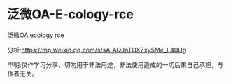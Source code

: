# 泛微OA-E-cology-rce
泛微OA ecology rce

分析:https://mp.weixin.qq.com/s/sA-AQJoTOXZxy5Me_L40Ug

申明:仅作学习分享，切勿用于非法用途，非法使用造成的一切后果自己承担，与作者无关。
